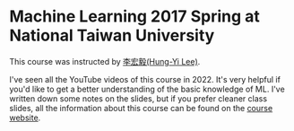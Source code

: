 # Machine Learning 2017 Spring at National Taiwan University
This course was instructed by [李宏毅(Hung-Yi Lee)](https://speech.ee.ntu.edu.tw/~hylee/index.php). 

I've seen all the YouTube videos of this course in 2022. It's very helpful if you'd like to get a better understanding of the basic knowledge of ML. I've written down some notes on the slides, but if you prefer cleaner class slides, all the information about this course can be found on the [course website](https://speech.ee.ntu.edu.tw/~hylee/ml/2017-spring.php).

